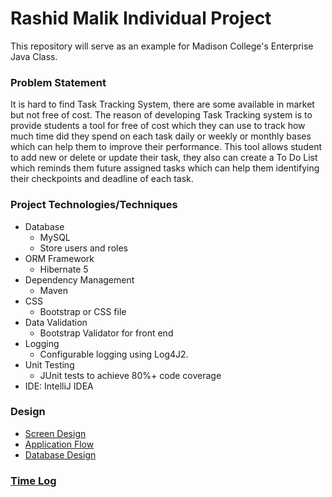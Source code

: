 # Rashid Malik Individual Project

This repository will serve as an example for Madison College's Enterprise Java Class. 

### Problem Statement

It is hard to find Task Tracking System, there are some available in market but not free of cost. The reason of developing Task Tracking system is to provide 
students a tool for free of cost which they can use to track how much time did they spend on each task daily or weekly or monthly bases which can help them to 
improve their performance. This tool allows student to add new or delete or update their task, they also can create a To Do List which reminds them future assigned tasks
which can help them identifying their checkpoints and deadline of each task.

### Project Technologies/Techniques 

* Database
  * MySQL
  * Store users and roles
* ORM Framework
  * Hibernate 5
* Dependency Management
  * Maven
* CSS 
  * Bootstrap or CSS file
* Data Validation
  * Bootstrap Validator for front end
* Logging
  * Configurable logging using Log4J2. 
* Unit Testing
  * JUnit tests to achieve 80%+ code coverage 
* IDE: IntelliJ IDEA

### Design
* [Screen Design](DesignDocuments/Screens.md)
* [Application Flow](ApplicationFlow.md)
* [Database Design](DesignDocuments/databaseDiagram.png)

### [Time Log](timelog.md)
